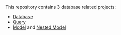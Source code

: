 This repository contains 3 database related projects:

* [Database](docs/database.md)
* [Query](docs/query.md)
* [Model](docs/model.md) and [Nested Model](docs/model_nested.md)